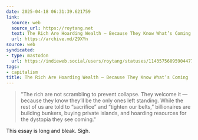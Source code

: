 ```yaml
---
date: 2025-04-18 06:31:39.621759
link:
  source: web
  source_url: https://roytang.net
  text: The Rich Are Hoarding Wealth — Because They Know What’s Coming
  url: https://archive.md/Z9XYn
source: web
syndicated:
- type: mastodon
  url: https://indieweb.social/users/roytang/statuses/114357560959044777
tags:
- capitalism
title: The Rich Are Hoarding Wealth — Because They Know What’s Coming
---
```


> "The rich are not scrambling to prevent collapse. They welcome it — because they know they’ll be the only ones left standing. While the rest of us are told to “sacrifice” and “tighten our belts,” billionaires are building bunkers, buying private islands, and hoarding resources for the dystopia they see coming."

This essay is long and bleak. Sigh.